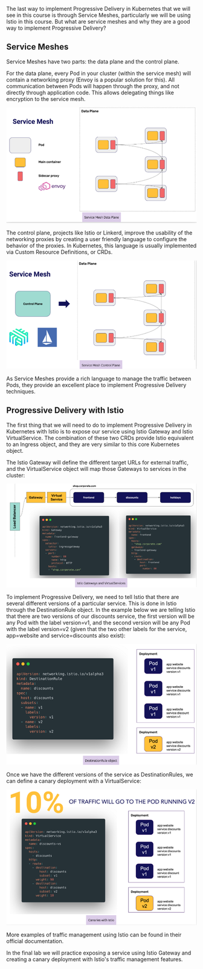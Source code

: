 The last way to implement Progressive Delivery in Kubernetes that we will see in this course is through Service Meshes, particularly we will be using Istio in this course. But what are service meshes and why they are a good way to implement Progressive Delivery?

## Service Meshes
Service Meshes have two parts: the data plane and the control plane.

For the data plane, every Pod in your cluster (within the service mesh) will contain a networking proxy (Envoy is a popular solution for this). All communication between Pods will happen through the proxy, and not directly through application code. This allows delegating things like encryption to the service mesh.

![](./img/05-01_dataplane.png)

The control plane, projects like Istio or Linkerd, improve the usability of the networking proxies by creating a user friendly language to configure the behavior of the proxies. In Kubernetes, this language is usually implemented via Custom Resource Definitions, or CRDs.

![](./img/05-02_controlplane.png)

As Service Meshes provide a rich language to manage the traffic between Pods, they provide an excellent place to implement Progressive Delivery techniques.

## Progressive Delivery with Istio
The first thing that we will need to do to implement Progressive Delivery in Kubernetes with Istio is to expose our service using Istio Gateway and Istio VirtualService. The combination of these two CRDs provide Istio equivalent to an Ingress object, and they are very similar to this core Kubernetes object.

The Istio Gateway will define the different target URLs for external traffic, and the VirtualService object will map those Gateways to services in the cluster:

![](./img/05-03_istioservices.png)

To implement Progressive Delivery, we need to tell Istio that there are several different versions of a particular service. This is done in Istio through the DestinationRule object. In the example below we are telling Istio that there are two versions of our discounts service, the first version will be any Pod with the label version=v1, and the second version will be any Pod with the label version=v2 (given that the two other labels for the service, app=website and service=discounts also exist):

![](./img/05-04_destinationrule.png)

Once we have the different versions of the service as DestinationRules, we can define a canary deployment with a VirtualService:

![](./img/05-05_canaryistio.png)

More examples of traffic management using Istio can be found in their official documentation.

In the final lab we will practice exposing a service using Istio Gateway and creating a canary deployment with Istio's traffic management features.

